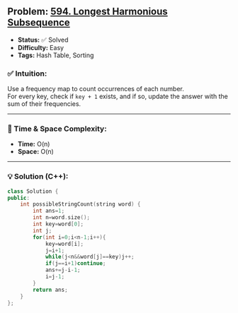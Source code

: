 ## Problem: [594. Longest Harmonious Subsequence](https://leetcode.com/problems/longest-harmonious-subsequence/)

- **Status:** ✅ Solved  
- **Difficulty:** Easy  
- **Tags:** Hash Table, Sorting 

### ✅ Intuition:
Use a frequency map to count occurrences of each number.  
For every key, check if `key + 1` exists, and if so, update the answer with the sum of their frequencies.

---

### 🧠 Time & Space Complexity:
- **Time:** O(n)  
- **Space:** O(n)

---

### 💡 Solution (C++):

```cpp
class Solution {
public:
    int possibleStringCount(string word) {
        int ans=1;
        int n=word.size();
        int key=word[0];
        int j;
        for(int i=0;i<n-1;i++){
            key=word[i];
            j=i+1;
            while(j<n&&word[j]==key)j++;
            if(j==i+1)continue;
            ans+=j-i-1;
            i=j-1;
        }
        return ans;
    }
};
```


